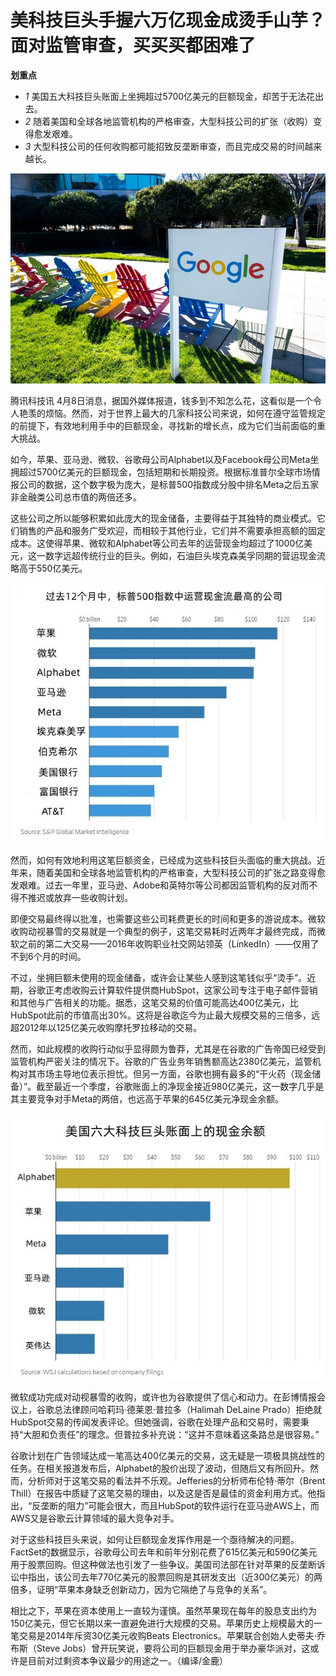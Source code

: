 # 美科技巨头手握六万亿现金成烫手山芋？面对监管审查，买买买都困难了

**划重点**

  * _1_ 美国五大科技巨头账面上坐拥超过5700亿美元的巨额现金，却苦于无法花出去。
  * _2_ 随着美国和全球各地监管机构的严格审查，大型科技公司的扩张（收购）变得愈发艰难。
  * _3_ 大型科技公司的任何收购都可能招致反垄断审查，而且完成交易的时间越来越长。

![48dc41781e3bd7179a897a46909138e4.jpg](https://raw.githubusercontent.com/qqhsx/qqnews_image/main/2024/04/08/美科技巨头手握六万亿现金成烫手山芋？面对监管审查，买买买都困难了/48dc41781e3bd7179a897a46909138e4.jpg)

腾讯科技讯
4月8日消息，据国外媒体报道，钱多到不知怎么花，这看似是一个令人艳羡的烦恼。然而，对于世界上最大的几家科技公司来说，如何在遵守监管规定的前提下，有效地利用手中的巨额现金，寻找新的增长点，成为它们当前面临的重大挑战。

如今，苹果、亚马逊、微软、谷歌母公司Alphabet以及Facebook母公司Meta坐拥超过5700亿美元的巨额现金，包括短期和长期投资。根据标准普尔全球市场情报公司的数据，这个数字极为庞大，是标普500指数成分股中排名Meta之后五家非金融类公司总市值的两倍还多。

这些公司之所以能够积累如此庞大的现金储备，主要得益于其独特的商业模式。它们销售的产品和服务广受欢迎，而相较于其他行业，它们并不需要承担高额的固定成本。这使得苹果、微软和Alphabet等公司去年的运营现金均超过了1000亿美元，这一数字远超传统行业的巨头。例如，石油巨头埃克森美孚同期的营运现金流略高于550亿美元。

![e4c6b29b70674eb2fc56bd1f2d6d04ee.jpg](https://raw.githubusercontent.com/qqhsx/qqnews_image/main/2024/04/08/美科技巨头手握六万亿现金成烫手山芋？面对监管审查，买买买都困难了/e4c6b29b70674eb2fc56bd1f2d6d04ee.jpg)

然而，如何有效地利用这笔巨额资金，已经成为这些科技巨头面临的重大挑战。近年来，随着美国和全球各地监管机构的严格审查，大型科技公司的扩张之路变得愈发艰难。过去一年里，亚马逊、Adobe和英特尔等公司都因监管机构的反对而不得不推迟或放弃一些收购计划。

即便交易最终得以批准，也需要这些公司耗费更长的时间和更多的游说成本。微软收购动视暴雪的交易就是一个典型的例子，这笔交易耗时近两年才最终完成，而微软之前的第二大交易——2016年收购职业社交网站领英（LinkedIn）——仅用了不到6个月的时间。

不过，坐拥巨额未使用的现金储备，或许会让某些人感到这笔钱似乎“烫手”。近期，谷歌正考虑收购云计算软件提供商HubSpot，这家公司专注于电子邮件营销和其他与广告相关的功能。据悉，这笔交易的价值可能高达400亿美元，比HubSpot此前的市值高出30%。这将是谷歌迄今为止最大规模交易的三倍多，远超2012年以125亿美元收购摩托罗拉移动的交易。

然而，如此规模的收购行动似乎显得颇为鲁莽，尤其是在谷歌的广告帝国已经受到监管机构严密关注的情况下。谷歌的广告业务年销售额高达2380亿美元，监管机构对其市场主导地位表示担忧。但另一方面，谷歌也拥有最多的“干火药（现金储备）”。截至最近一个季度，谷歌账面上的净现金接近980亿美元，这一数字几乎是其主要竞争对手Meta的两倍，也远高于苹果的645亿美元净现金余额。

![60e35ef5814dbff1e778d312a5b355d9.jpg](https://raw.githubusercontent.com/qqhsx/qqnews_image/main/2024/04/08/美科技巨头手握六万亿现金成烫手山芋？面对监管审查，买买买都困难了/60e35ef5814dbff1e778d312a5b355d9.jpg)

微软成功完成对动视暴雪的收购，或许也为谷歌提供了信心和动力。在彭博情报会议上，谷歌总法律顾问哈莉玛·德莱恩·普拉多（Halimah DeLaine
Prado）拒绝就HubSpot交易的传闻发表评论。但她强调，谷歌在处理产品和交易时，需要秉持“大胆和负责任”的理念。但普拉多补充说：“这并不意味着这条路总是很容易。”

谷歌计划在广告领域达成一笔高达400亿美元的交易，这无疑是一项极具挑战性的任务。在相关报道发布后，Alphabet的股价出现了波动，但随后又有所回升。然而，分析师对于这笔交易的看法并不乐观。Jefferies的分析师布伦特·蒂尔（Brent
Thill）在报告中质疑了这笔交易的理由，以及这是否是最佳的资金利用方式。他指出，“反垄断的阻力”可能会很大，而且HubSpot的软件运行在亚马逊AWS上，而AWS又是谷歌云计算领域的最大竞争对手。

对于这些科技巨头来说，如何让巨额现金发挥作用是一个亟待解决的问题。FactSet的数据显示，谷歌母公司去年和前年分别花费了615亿美元和590亿美元用于股票回购。但这种做法也引发了一些争议。美国司法部在针对苹果的反垄断诉讼中指出，该公司去年770亿美元的股票回购是其研发支出（近300亿美元）的两倍多，证明“苹果本身缺乏创新动力，因为它隔绝了与竞争的关系”。

相比之下，苹果在资本使用上一直较为谨慎。虽然苹果现在每年的股息支出约为150亿美元，但它长期以来一直避免进行大规模的交易。苹果历史上规模最大的一笔交易是2014年斥资30亿美元收购Beats
Electronics。苹果联合创始人史蒂夫·乔布斯（Steve
Jobs）曾开玩笑说，要将公司的巨额现金用于举办豪华派对，这或许是目前对过剩资本争议最少的用途之一。（编译/金鹿）

